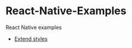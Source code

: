 # React-Native-Examples
React Native examples

* <a href="https://github.com/georgioupanayiotis/React-Native-Examples/tree/master/extend-styles">Extend styles</a>
